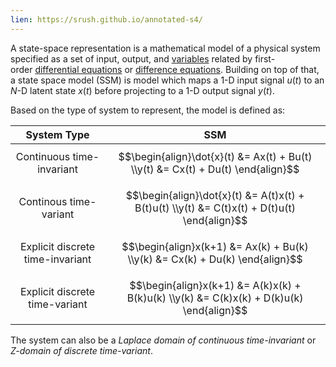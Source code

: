```yaml
---
lien: https://srush.github.io/annotated-s4/
---
```

A state-space representation is a mathematical model of a physical system specified as a set of input, output, and [variables](https://en.wikipedia.org/wiki/Variable_(mathematics) "Variable (mathematics)") related by first-order [differential equations](https://en.wikipedia.org/wiki/Differential_equation "Differential equation") or [difference equations](https://en.wikipedia.org/wiki/Difference_equation "Difference equation").
Building on top of that, a state space model (SSM) is model which maps a 1-D input signal $u(t)$ to an $N$-D latent state $x(t)$ before projecting to a 1-D output signal $y(t)$.

Based on the type of system to represent, the model is defined as:



|           System Type            |                                             SSM                                              |
| :------------------------------: | :------------------------------------------------------------------------------------------: |
|    Continuous time-invariant     |       $$\begin{align}\dot{x}(t) &= Ax(t) + Bu(t) \\y(t) &= Cx(t) + Du(t) \end{align}$$       |
|      Continous time-variant      | $$\begin{align}\dot{x}(t) &= A(t)x(t) + B(t)u(t) \\y(t) &= C(t)x(t) + D(t)u(t) \end{align}$$ |
| Explicit discrete time-invariant |         $$\begin{align}x(k+1) &= Ax(k) + Bu(k) \\y(k) &= Cx(k) + Du(k) \end{align}$$         |
|  Explicit discrete time-variant  |   $$\begin{align}x(k+1) &= A(k)x(k) + B(k)u(k) \\y(k) &= C(k)x(k) + D(k)u(k) \end{align}$$   |
The system can also be a *Laplace domain of continuous time-invariant* or *Z-domain of discrete time-variant*.

